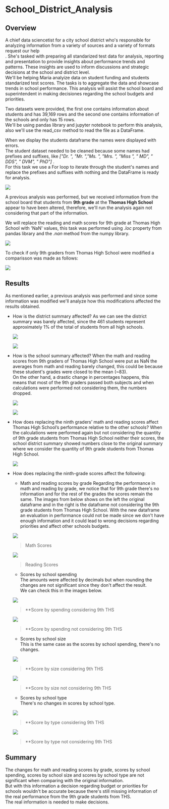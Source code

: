 # School_District_Analysis

## Overview

A chief data sciencetist for a city school district who's responsible for analyzing information from a variety of sources and a variety of formats request our help<br />.
She's tasked with preparing  all standarized test data for analysis, reporting and presentation to provide insights about performance trends and patterns. These insights are used to inform discussions and strategic decisions at the school and district level. <br/>
We'll be helping Maria analyize data on student funding and students standarized test scores.
The tasks is to aggregate the data and showcase trends in school performance. This analysis will assist the school board and superintendent in making decisiones regarding the school budgets and priorities.

Two datasets were provided, the first one contains information about students and has 39,169 rows and the second one contains information of the schools and only has 15 rows.<br/>
We'll be using pandas library and jupyter notebook to perform this analysis, also we'll use the read_csv method to read the file as a DataFrame.

When we display the students dataframe the names were displayed with errors.<br/>
The student dataset needed to be cleaned because some names had prefixes and suffixes, like *["Dr. ", "Mr. ","Ms. ", "Mrs. ", "Miss ", " MD", " DDS", " DVM", " PhD"]* .  <br/>
For this task we use a For loop to iterate through the student's names and replace the prefixes and suffixes with nothing and the DataFrame is ready for analysis.

![](resources/extra_resources/read_csv.PNG)

A previous analysis was performed, but we received information from the school board that students from __9th grade__ at the __Thomas High School__ appear to have been altered, therefore, we'll run the analysis again not considering that part of the information.

We will replace the reading and math scores for 9th grade at Thomas High School with 'NaN' values, this task was performed using *.loc* property from pandas library and the *.nan* method from the numpy library.

![](resources/extra_resources/reading_math_nan.PNG)

To check if only 9th graders from Thomas High School were modified a comparisson was made as follows:

![](resources/extra_resources/nan_check.PNG)


## Results

As mentioned earlier, a previous analysis was performed and since some information was modified we'll analyze how this modifications affected the results obtained.

* How is the district summary affected?
    As we can see the district summary was barely affected, since the 461 students represent approximately 1% of the total of students from all high schools.<br/>

    ![](resources/extra_resources/district_summary_canvas.PNG)

    ![](resources/extra_resources/district_summary_challenge.PNG)

* How is the school summary affected?
    When the math and reading scores from 9th graders of Thomas High School were put as NaN the averages from math and reading barely changed, this could be because   these student's grades were closed to the mean (~83).<br/>
    On the other hand, a drastic change in percentages happens, this means that most of the 9th graders passed both subjects and when calculations were performed not considering them, the numbers dropped. 

    ![](resources/extra_resources/district_summary_canvas.PNG)

    ![](resources/extra_resources/district_summary_challenge.PNG)

* How does replacing the ninth graders’ math and reading scores affect Thomas High School’s performance relative to the other schools?
    When the calculations were performed again but not considering the quantity of 9th grade students from Thomas High School neither their scores, the school district summary showed numbers close to the original summary where we consider the quantity of 9th grade students from Thomas High School.

    ![](resources/extra_resources/school_summary_without_9th.PNG)    

* How does replacing the ninth-grade scores affect the following:

    - Math and reading scores by grade
    Regarding the performance in math and reading by grade, we notice that for 9th grade there's no information and for the rest of the grades the scores remain the       same. The images from below shows on the left the original dataframe and in the right is the dataframe not considering the 9th grade students from Thomas High          School.
    With the new dataframe an evaluation in performance could not be made since we don't have enough information and it could lead to wrong decisions regarding priorities and affect other schools budgets.

    ![](resources/extra_resources/math_scores_canvas_challenge.PNG)
    > Math Scores

    ![](resources/extra_resources/reading_scores_canvas_challenge.PNG)
    > Reading Scores

    - Scores by school spending<br/>
    The amounts were affected by decimals but when rounding the changes are not significant since they don't affect the result.<br/>
    We can check this in the images below.

    ![](resources/extra_resources/scores_by_spending_canvas.PNG)
    > **Score by spending considering 9th THS

    ![](resources/extra_resources/scores_by_spending_challenge.PNG)
    > **Score by spending not considering 9th THS
    

    - Scores by school size<br/>
    This is the same case as the scores by school spending, there's no changes.

    ![](resources/extra_resources/scores_by_size_canvas.PNG)
    > **Score by size considering 9th THS

    ![](resources/extra_resources/scores_by_size_challenge.PNG)
    > **Score by size not considering 9th THS
    

    - Scores by school type<br/>
    There's no changes in scores by school type.

    ![](resources/extra_resources/scores_by_type_challenge.PNG)
    > **Score by type considering 9th THS

    ![](resources/extra_resources/scores_by_type_challenge.PNG)
    > **Score by type not considering 9th THS




## Summary

The changes for math and reading scores by grade, scores by school spending, scores by school size and scores by school type are not significant when comparing with the original information.<br/>
But with this information a decision regarding budget or priorities for schools wouldn't be accurate because there's still missing information of the real performance from the 9th grade students from THS. <br/>
The real information is needed to make decisions.





